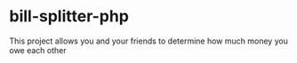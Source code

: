# bill-splitter-php
This project allows you and your friends to determine how much money you owe each other
